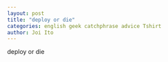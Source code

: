 ```yaml
---
layout: post
title: "deploy or die"
categories: english geek catchphrase advice Tshirt
author: Joi Ito
---
```

deploy or die
